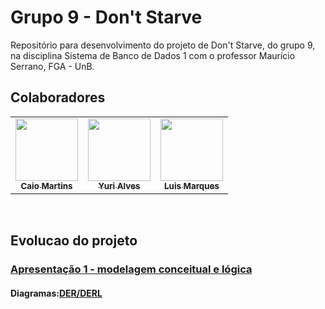 # Grupo 9 - Don't Starve
Repositório para desenvolvimento do projeto de Don't Starve, do grupo 9, na disciplina Sistema de Banco de Dados 1 com o professor Maurício Serrano, FGA - UnB.


## Colaboradores


<div align="center">
<table>
	<tr>
    <td align="center"><a href="https://github.com/linktocaio"><img src="https://avatars.githubusercontent.com/u/40877204?v=4" width="100px;" alt=""/><br /><sub><b>Caio Martins</b></sub></a><br /><a href="https://github.com/linktocaio"></a></td>
    <td align="center"><a href="https://github.com/yuriAlves5"><img src="https://avatars.githubusercontent.com/u/48924092?v=4" width="100px;" alt=""/><br /><sub><b>Yuri Alves</b></sub></a><br /><a href="https://github.com/yuriAlves5"></a></td>
    <td align="center"><a href="https://github.com/luisgfmarques"><img src="https://avatars.githubusercontent.com/u/49294754?v=4" width="100px;" alt=""/><br /><sub><b>Luis Marques</b></sub></a><br /><a href="https://github.com/luisgfmarques"></a></td>
	</tr>
</table>
</div>
<br/> 

## Evolucao do projeto

### [Apresentação 1 - modelagem conceitual e lógica](https://drive.google.com/file/d/1YRKwpkC_KqgHPOBZn5c2oGeQAcFz-kbB/view?usp=sharing)
#### Diagramas:[DER/DERL](Docs/MER.md)

